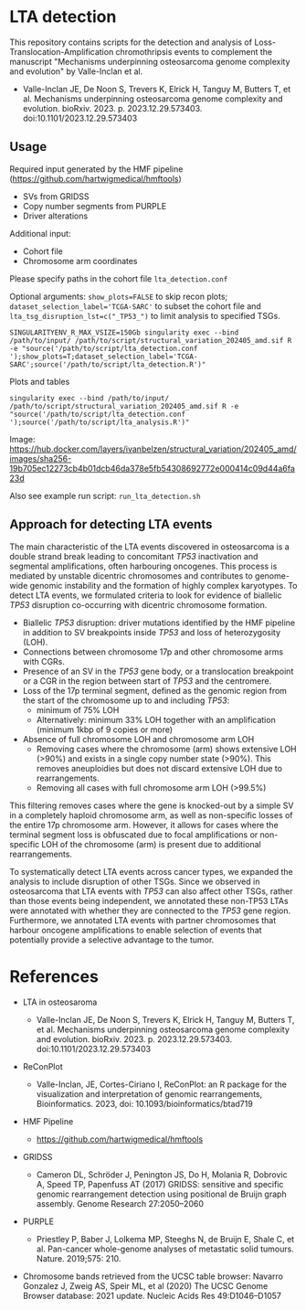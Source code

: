 # LTA detection

This repository contains scripts for the detection and analysis of Loss-Translocation-Amplification chromothripsis events to complement the manuscript "Mechanisms underpinning osteosarcoma genome complexity and evolution" by Valle-Inclan et al. 

*   Valle-Inclan JE, De Noon S, Trevers K, Elrick H, Tanguy M, Butters T, et al. Mechanisms underpinning osteosarcoma genome complexity and evolution. bioRxiv. 2023. p. 2023.12.29.573403. doi:10.1101/2023.12.29.573403 


## Usage

Required input generated by the HMF pipeline (https://github.com/hartwigmedical/hmftools)

* SVs from GRIDSS
* Copy number segments from PURPLE
* Driver alterations 

Additional input:

* Cohort file
* Chromosome arm coordinates

Please specify paths in the cohort file `lta_detection.conf`

Optional arguments: `show_plots=FALSE` to skip recon plots; `dataset_selection_label='TCGA-SARC'` to subset the cohort file and `lta_tsg_disruption_lst=c("_TP53_")` to limit analysis to specified TSGs. 

`SINGULARITYENV_R_MAX_VSIZE=150Gb
singularity exec --bind /path/to/input/ /path/to/script/structural_variation_202405_amd.sif R -e "source('/path/to/script/lta_detection.conf ');show_plots=T;dataset_selection_label='TCGA-SARC';source('/path/to/script/lta_detection.R')"`

Plots and tables

`singularity exec --bind /path/to/input/ /path/to/script/structural_variation_202405_amd.sif R -e "source('/path/to/script/lta_detection.conf ');source('/path/to/script/lta_analysis.R')"`


Image: https://hub.docker.com/layers/ivanbelzen/structural_variation/202405_amd/images/sha256-19b705ec12273cb4b01dcb46da378e5fb54308692772e000414c09d44a6fa23d

Also see example run script: `run_lta_detection.sh`

## Approach for detecting LTA events 

The main characteristic of the LTA events discovered in osteosarcoma is a double strand break leading to concomitant _TP53_ inactivation and segmental amplifications, often harbouring oncogenes. This process is mediated by unstable dicentric chromosomes and contributes to genome-wide genomic instability and the formation of highly complex karyotypes. To detect LTA events, we formulated criteria to look for evidence of biallelic _TP53_ disruption co-occurring with dicentric chromosome formation. 

* Biallelic _TP53_ disruption: driver mutations identified by the HMF pipeline in addition to SV breakpoints inside _TP53_ and loss of heterozygosity (LOH).
* Connections between chromosome 17p and other chromosome arms with CGRs.
* Presence of an SV in the _TP53_ gene body, or a translocation breakpoint or a CGR in the region between start of _TP53_ and the centromere.
* Loss of the 17p terminal segment, defined as the genomic region from the start of the chromosome up to and including _TP53_: 
   * minimum of 75% LOH
   * Alternatively: minimum 33% LOH together with an amplification (minimum 1kbp of 9 copies or more)
* Absence of full chromosome LOH and chromosome arm LOH
   * Removing cases where the chromosome (arm) shows extensive LOH (>90%) and exists in a single copy number state (>90%). This removes aneuploidies but does not discard extensive LOH due to rearrangements.
   * Removing all cases with full chromosome arm LOH (>99.5%)

This filtering removes cases where the gene is knocked-out by a simple SV in a completely haploid chromosome arm, as well as non-specific losses of the entire 17p chromosome arm. However, it allows for cases where the terminal segment loss is obfuscated due to focal amplifications or non-specific LOH of the chromosome (arm) is present due to additional rearrangements.

To systematically detect LTA events across cancer types, we expanded the analysis to include disruption of other TSGs. Since we observed in osteosarcoma that LTA events with _TP53_ can also affect other TSGs, rather than those events being independent, we annotated these non-TP53 LTAs were annotated with whether they are connected to the _TP53_ gene region. Furthermore, we annotated LTA events with partner chromosomes that harbour oncogene amplifications to enable selection of events that potentially provide a selective advantage to the tumor. 



# References

* LTA in osteosaroma
   *   Valle-Inclan JE, De Noon S, Trevers K, Elrick H, Tanguy M, Butters T, et al. Mechanisms underpinning osteosarcoma genome complexity and evolution. bioRxiv. 2023. p. 2023.12.29.573403. doi:10.1101/2023.12.29.573403 

* ReConPlot
   *   Valle-Inclan, JE, Cortes-Ciriano I, ReConPlot: an R package for the visualization and interpretation of genomic rearrangements, Bioinformatics. 2023, doi: 10.1093/bioinformatics/btad719

* HMF Pipeline
   *   https://github.com/hartwigmedical/hmftools

* GRIDSS
   *   Cameron DL, Schröder J, Penington JS, Do H, Molania R, Dobrovic A, Speed TP, Papenfuss AT (2017) GRIDSS: sensitive and specific genomic rearrangement detection using positional de Bruijn graph assembly. Genome Research 27:2050–2060

* PURPLE
   * Priestley P, Baber J, Lolkema MP, Steeghs N, de Bruijn E, Shale C, et al. Pan-cancer whole-genome analyses of metastatic solid tumours. Nature. 2019;575: 210.

*  Chromosome bands retrieved from the UCSC table browser: Navarro Gonzalez J, Zweig AS, Speir ML, et al (2020) The UCSC Genome Browser database: 2021 update. Nucleic Acids Res 49:D1046–D1057

